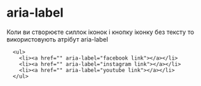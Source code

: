 # aria-label

 Коли ви створюєте силлок іконок і кнопку іконку без тексту то використовують атрібут arіa-label
 
      <ul>
        <li><a href="" aria-label="facebook link"></a></li>
        <li><a href="" aria-label="instagram link"></a></li>
        <li><a href="" aria-label="youtube link"></a></li>
      </ul>
